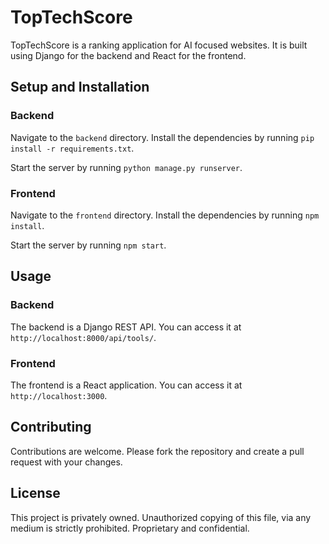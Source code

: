 # TopTechScore

TopTechScore is a ranking application for AI focused websites. It is built using Django for the backend and React for the frontend.

## Setup and Installation

### Backend
Navigate to the `backend` directory. 
Install the dependencies by running `pip install -r requirements.txt`.

Start the server by running `python manage.py runserver`.

### Frontend
Navigate to the `frontend` directory. 
Install the dependencies by running `npm install`.

Start the server by running `npm start`.

## Usage

### Backend
The backend is a Django REST API. You can access it at `http://localhost:8000/api/tools/`.

### Frontend
The frontend is a React application. You can access it at `http://localhost:3000`.

## Contributing

Contributions are welcome. Please fork the repository and create a pull request with your changes.

## License

This project is privately owned. Unauthorized copying of this file, via any medium is strictly prohibited. Proprietary and confidential.
